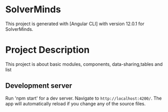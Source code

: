 # SolverMinds

This project is generated with [Angular CLI] with version 12.0.1 for SolverMinds.

# Project Description

This project is about basic modules, components, data-sharing,tables and list

## Development server

Run 'npm start' for a dev server. Navigate to `http://localhost:4200/`. The app will automatically reload if you change any of the source files.
